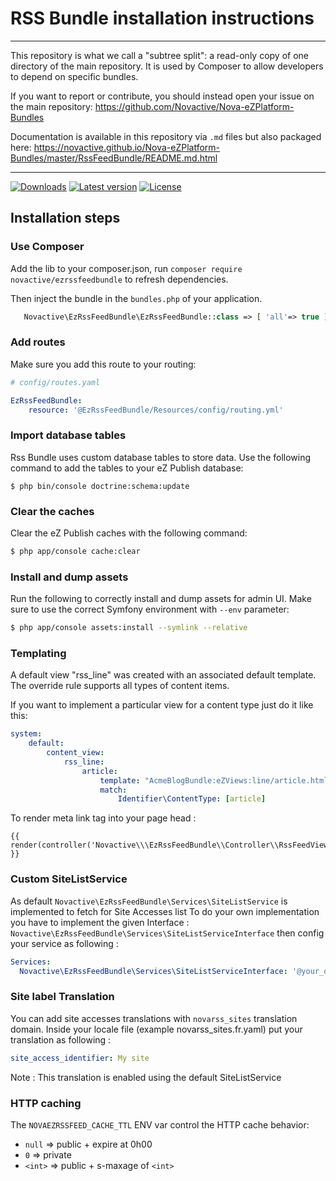 # RSS Bundle installation instructions

----

This repository is what we call a "subtree split": a read-only copy of one directory of the main repository. 
It is used by Composer to allow developers to depend on specific bundles.

If you want to report or contribute, you should instead open your issue on the main repository: https://github.com/Novactive/Nova-eZPlatform-Bundles

Documentation is available in this repository via `.md` files but also packaged here: https://novactive.github.io/Nova-eZPlatform-Bundles/master/RssFeedBundle/README.md.html

----

[![Downloads](https://img.shields.io/packagist/dt/novactive/ezrssfeedbundle.svg?style=flat-square)](https://packagist.org/packages/novactive/ezrssfeedbundle)
[![Latest version](https://img.shields.io/github/release/Novactive/NovaeZRssFeedBundle.svg?style=flat-square)](https://github.com/Novactive/NovaeZRssFeedBundle/releases)
[![License](https://img.shields.io/packagist/l/novactive/ezrssfeedbundle.svg?style=flat-square)](LICENSE)

## Installation steps

### Use Composer

Add the lib to your composer.json, run `composer require novactive/ezrssfeedbundle` to refresh dependencies.

Then inject the bundle in the `bundles.php` of your application.

```php
   Novactive\EzRssFeedBundle\EzRssFeedBundle::class => [ 'all'=> true ],
```

### Add routes

Make sure you add this route to your routing:

```yml
# config/routes.yaml

EzRssFeedBundle:
    resource: '@EzRssFeedBundle/Resources/config/routing.yml'
```

### Import database tables

Rss Bundle uses custom database tables to store data. Use the following command to add the tables to your eZ Publish database:

```
$ php bin/console doctrine:schema:update 
```

### Clear the caches

Clear the eZ Publish caches with the following command:

```bash
$ php app/console cache:clear
```

### Install and dump assets

Run the following to correctly install and dump assets for admin UI. Make sure to use the correct Symfony environment with `--env` parameter:

```bash
$ php app/console assets:install --symlink --relative
```

### Templating

A default view "rss_line" was created with an associated default template.
The override rule supports all types of content items.

If you want to implement a particular view for a content type just do it like this:

```yaml
system:
    default:
        content_view:
            rss_line:
                article:
                    template: "AcmeBlogBundle:eZViews:line/article.html.twig"
                    match:
                        Identifier\ContentType: [article]
```

To render meta link tag into your page head :
```
{{ render(controller('Novactive\\\EzRssFeedBundle\\Controller\\RssFeedViewController::rssHeadLinkTagsAction')) }}
```
### Custom SiteListService

As default `Novactive\EzRssFeedBundle\Services\SiteListService` is implemented to fetch for Site Accesses list
To do your own implementation you have to implement the given Interface :
`Novactive\EzRssFeedBundle\Services\SiteListServiceInterface` then config your service as following :
```yaml
Services:
  Novactive\EzRssFeedBundle\Services\SiteListServiceInterface: '@your_own.service_alias'
```

### Site label Translation
You can add site accesses translations with `novarss_sites` translation domain.
Inside your locale file (example novarss_sites.fr.yaml) put your translation as following :
```yaml
site_access_identifier: My site
```
Note : This translation is enabled using the default SiteListService

### HTTP caching

The `NOVAEZRSSFEED_CACHE_TTL` ENV var control the HTTP cache behavior:
- `null` => public + expire at 0h00
- `0` => private
- `<int>` => public + s-maxage of `<int>`
